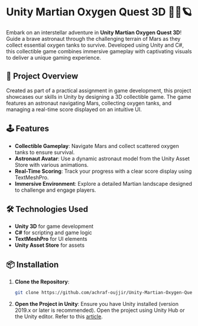# Unity Martian Oxygen Quest 3D 👨‍🚀🪐

Embark on an interstellar adventure in **Unity Martian Oxygen Quest 3D**! Guide a brave astronaut through the challenging terrain of Mars as they collect essential oxygen tanks to survive. Developed using Unity and C#, this collectible game combines immersive gameplay with captivating visuals to deliver a unique gaming experience.

## 🌟 Project Overview

Created as part of a practical assignment in game development, this project showcases our skills in Unity by designing a 3D collectible game. The game features an astronaut navigating Mars, collecting oxygen tanks, and managing a real-time score displayed on an intuitive UI.

## 🕹️ Features

- **Collectible Gameplay**: Navigate Mars and collect scattered oxygen tanks to ensure survival.
- **Astronaut Avatar**: Use a dynamic astronaut model from the Unity Asset Store with various animations.
- **Real-Time Scoring**: Track your progress with a clear score display using TextMeshPro.
- **Immersive Environment**: Explore a detailed Martian landscape designed to challenge and engage players.

## 🛠️ Technologies Used

- **Unity 3D** for game development
- **C#** for scripting and game logic
- **TextMeshPro** for UI elements
- **Unity Asset Store** for assets

## 📦 Installation

1. **Clone the Repository**:
   ```bash
   git clone https://github.com/achraf-oujjir/Unity-Martian-Oxygen-Quest-3D-Game.git
   ```
2. **Open the Project in Unity**:
Ensure you have Unity installed (version 2019.x or later is recommended). Open the project using Unity Hub or the Unity editor. Refer to this [article](https://support.unity.com/hc/en-us/articles/4402520287124-How-do-I-add-a-project-saved-on-my-computer-into-the-Unity-Hub).

